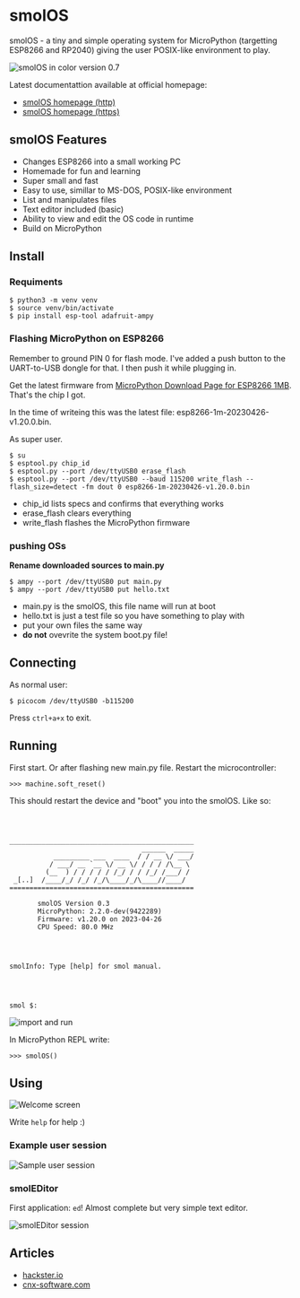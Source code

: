 # smolOS

smolOS - a tiny and simple operating system for MicroPython (targetting ESP8266 and RP2040) giving the user POSIX-like environment to play.


![smolOS in color version 0.7](media/smolos-color.png)

Latest documentattion available at official homepage:
- [smolOS homepage (http)](http://smol.p1x.in/os/)
- [smolOS homepage (https)](https://smol.p1x.in/os/)


## smolOS Features

* Changes ESP8266 into a small working PC
* Homemade for fun and learning
* Super small and fast
* Easy to use, simillar to MS-DOS, POSIX-like environment
* List and manipulates files
* Text editor included (basic)
* Ability to view and edit the OS code in runtime
* Build on MicroPython

## Install
### Requiments
```
$ python3 -m venv venv
$ source venv/bin/activate
$ pip install esp-tool adafruit-ampy
```

### Flashing MicroPython on ESP8266
Remember to ground PIN 0 for flash mode. I've added a push button to the UART-to-USB dongle for that. I then push it while plugging in.

Get the latest firmware from [MicroPython Download Page for ESP8266 1MB](https://micropython.org/download/esp8266-1m/). That's the chip I got.

In the time of writeing this was the latest file: esp8266-1m-20230426-v1.20.0.bin.

As super user.

```
$ su
$ esptool.py chip_id
$ esptool.py --port /dev/ttyUSB0 erase_flash
$ esptool.py --port /dev/ttyUSB0 --baud 115200 write_flash --flash_size=detect -fm dout 0 esp8266-1m-20230426-v1.20.0.bin
```

- chip_id lists specs and confirms that everything works
- erase_flash clears everything
- write_flash flashes the MicroPython firmware

### pushing OSs
**Rename downloaded sources to main.py**
```
$ ampy --port /dev/ttyUSB0 put main.py
$ ampy --port /dev/ttyUSB0 put hello.txt
```
- main.py is the smolOS, this file name will run at boot
- hello.txt is just a test file so you have something to play with
- put your own files the same way
- **do not** ovevrite the system boot.py file!

## Connecting
As normal user:

```
$ picocom /dev/ttyUSB0 -b115200
```
Press ```ctrl+a+x``` to exit.

## Running


First start. Or after flashing new main.py file. Restart the microcontroller:
```
>>> machine.soft_reset()
```

This should restart the device and "boot" you into the smolOS. Like so:

```



______________________________________________
                                 ______  _____
           _________ ___  ____  / / __ \/ ___/
          / ___/ __ `__ \/ __ \/ / / / /\__ \
         (__  ) / / / / / /_/ / / /_/ /___/ /
 _[..]  /____/_/ /_/ /_/\____/_/\____//____/
==============================================

       smolOS Version 0.3
       MicroPython: 2.2.0-dev(9422289)
       Firmware: v1.20.0 on 2023-04-26
       CPU Speed: 80.0 MHz




smolInfo: Type [help] for smol manual.




smol $:
```


![import and run](media/reset.png)

In MicroPython REPL write:
```
>>> smolOS()
```

## Using
![Welcome screen](media/smolos.png)

Write `help` for help :)

### Example user session
![Sample user session](media/commands.png)

### smolEDitor
First application: `ed`! Almost complete but very simple text editor.

![smolEDitor session](media/smoleditor.png)


## Articles
- [hackster.io](https://www.hackster.io/news/krzysztof-jankowski-s-micropython-based-smolos-puts-a-tiny-posix-like-environment-on-your-esp8266-0c776559152b)
- [cnx-software.com](https://www.cnx-software.com/2023/07/12/smolos-brings-a-linux-like-command-line-interface-to-esp8266-microcontroller/)
